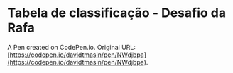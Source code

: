 # Tabela de classificação - Desafio da Rafa

A Pen created on CodePen.io. Original URL: [https://codepen.io/davidtmasin/pen/NWdjbpa](https://codepen.io/davidtmasin/pen/NWdjbpa).


